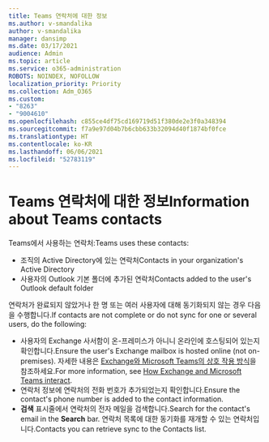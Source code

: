 ```yaml
---
title: Teams 연락처에 대한 정보
ms.author: v-smandalika
author: v-smandalika
manager: dansimp
ms.date: 03/17/2021
audience: Admin
ms.topic: article
ms.service: o365-administration
ROBOTS: NOINDEX, NOFOLLOW
localization_priority: Priority
ms.collection: Adm_O365
ms.custom:
- "8263"
- "9004610"
ms.openlocfilehash: c855ce4df75cd169719d51f380de2e3f0a348394
ms.sourcegitcommit: f7a9e97d04b7b6cbb633b32094d40f1874bf0fce
ms.translationtype: HT
ms.contentlocale: ko-KR
ms.lasthandoff: 06/06/2021
ms.locfileid: "52783119"
---
```

# <a name="information-about-teams-contacts"></a><span data-ttu-id="523d0-102">Teams 연락처에 대한 정보</span><span class="sxs-lookup"><span data-stu-id="523d0-102">Information about Teams contacts</span></span>

<span data-ttu-id="523d0-103">Teams에서 사용하는 연락처:</span><span class="sxs-lookup"><span data-stu-id="523d0-103">Teams uses these contacts:</span></span>

- <span data-ttu-id="523d0-104">조직의 Active Directory에 있는 연락처</span><span class="sxs-lookup"><span data-stu-id="523d0-104">Contacts in your organization's Active Directory</span></span>
- <span data-ttu-id="523d0-105">사용자의 Outlook 기본 폴더에 추가된 연락처</span><span class="sxs-lookup"><span data-stu-id="523d0-105">Contacts added to the user's Outlook default folder</span></span>

<span data-ttu-id="523d0-106">연락처가 완료되지 않았거나 한 명 또는 여러 사용자에 대해 동기화되지 않는 경우 다음을 수행합니다.</span><span class="sxs-lookup"><span data-stu-id="523d0-106">If contacts are not complete or do not sync for one or several users, do the following:</span></span>

- <span data-ttu-id="523d0-107">사용자의 Exchange 사서함이 온-프레미스가 아니니 온라인에 호스팅되어 있는지 확인합니다.</span><span class="sxs-lookup"><span data-stu-id="523d0-107">Ensure the user's Exchange mailbox is hosted online (not on-premises).</span></span> <span data-ttu-id="523d0-108">자세한 내용은 [Exchange와 Microsoft Teams의 상호 작용 방식](/microsoftteams/exchange-teams-interact)을 참조하세요.</span><span class="sxs-lookup"><span data-stu-id="523d0-108">For more information, see [How Exchange and Microsoft Teams interact](/microsoftteams/exchange-teams-interact).</span></span>
- <span data-ttu-id="523d0-109">연락처 정보에 연락처의 전화 번호가 추가되었는지 확인합니다.</span><span class="sxs-lookup"><span data-stu-id="523d0-109">Ensure the contact's phone number is added to the contact information.</span></span>
- <span data-ttu-id="523d0-110">**검색** 표시줄에서 연락처의 전자 메일을 검색합니다.</span><span class="sxs-lookup"><span data-stu-id="523d0-110">Search for the contact's email in the **Search** bar.</span></span> <span data-ttu-id="523d0-111">연락처 목록에 대한 동기화를 재개할 수 있는 연락처입니다.</span><span class="sxs-lookup"><span data-stu-id="523d0-111">Contacts you can retrieve sync to the Contacts list.</span></span>


